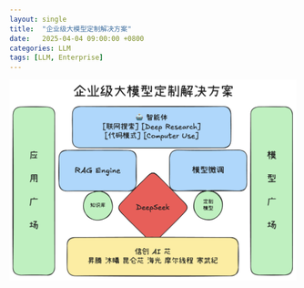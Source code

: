 ```yaml
---
layout: single
title:  "企业级大模型定制解决方案"
date:   2025-04-04 09:00:00 +0800
categories: LLM
tags: [LLM, Enterprise]
---
```


![](/images/2025/Enterprise-level-large-model-customization-solution.png)
